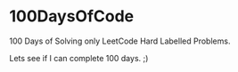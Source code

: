 # 100DaysOfCode

100 Days of Solving only LeetCode Hard Labelled Problems.

Lets see if I can complete 100 days. ;)